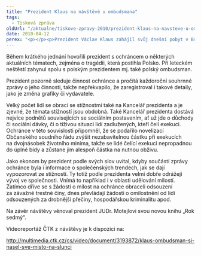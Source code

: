 ```yaml
---
title: "Prezident Klaus na návštěvě u ombudsmana"
tags:
  - Tisková zpráva
oldUrl: "/aktualne/tiskove-zpravy-2010/prezident-klaus-na-navsteve-u-ombudsmana"
date: 2010-04-12
perex: "<p></p><p>Prezident Václav Klaus zahájil svůj dnešní pobyt v Brně setkáním s veřejným ochráncem práv JUDr. Otakarem Motejlem. Ochránce při této příležitosti předal prezidentovi souhrnnou zprávu o své činnosti za rok 2009.</p>"
---
```


<!-- imported from the old website -->

<p>Během krátkého jednání hovořili prezident s ochráncem o některých aktuálních tématech, zejména o tragédii, která postihla Polsko. Při leteckém neštěstí zahynul spolu s polským prezidentem mj. také polský ombudsman.</p><p>Prezident pozorně sleduje činnost ochránce a pročítá každoroční souhrnné zprávy o jeho činnosti, takže nepřekvapilo, že zaregistroval i takové detaily, jako je změna grafiky či vydavatele.</p><p>Velký počet lidí se obrací se stížnostmi také na Kancelář prezidenta a je zjevné, že témata stížností jsou obdobná. Také Kancelář prezidenta dostává nejvíce podnětů souvisejících se sociálním postavením, ať už jde o důchody či sociální dávky, či o tíživou situaci lidí zadlužených, kteří čelí exekuci. Ochránce v této souvislosti připomněl, že se podařilo novelizací Občanského soudního řádu zvýšit nezabavitelnou částku při exekucích na dvojnásobek životního minima, takže se lidé čelící exekuci nepropadnou do úplné bídy a zůstane jim alespoň částka na nutnou obživu.</p><p>Jako ekonom by prezident podle svých slov uvítal, kdyby součástí zprávy ochránce byla i informace o společenských trendech, jak se dají vypozorovat ze stížností. Ty totiž podle prezidenta velmi dobře odrážejí vývoj ve společnosti. Vnímá to například i v oblasti udělování milostí. Zatímco dříve se s žádostí o milost na ochránce obraceli odsouzení za závažné trestné činy, dnes převládají žádosti o omilostnění od lidí odsouzených za drobnější přečiny, hospodářskou kriminalitu apod.</p><p>Na závěr návštěvy věnoval prezident JUDr. Motejlovi svou novou knihu „Rok sedmý“.</p><p>Videoreportáž ČTK z návštěvy je k dispozici na:</p><p><a title="Otevření do nového okna" href="http://multimedia.ctk.cz/cs/video/document/3193872/klaus-ombudsman-si-nasel-sve-misto-na-slunci" target="_blank">http://multimedia.ctk.cz/cs/video/document/3193872/klaus-ombudsman-si-nasel-sve-misto-na-slunci</a>  </p>
